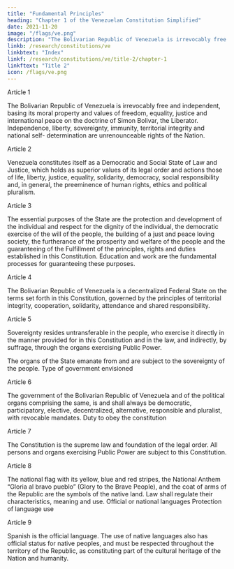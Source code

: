 ```yaml
---
title: "Fundamental Principles"
heading: "Chapter 1 of the Venezuelan Constitution Simplified"
date: 2021-11-20
image: "/flags/ve.png"
description: "The Bolivarian Republic of Venezuela is irrevocably free and independent, basing its moral property and values of freedom, equality, justice and international peace on the doctrine of Simon Bolivar, the Liberator"
linkb: /research/constitutions/ve
linkbtext: "Index"
linkf: /research/constitutions/ve/title-2/chapter-1
linkftext: "Title 2"
icon: /flags/ve.png
---
```


<!-- Preamble

The people of Venezuela, exercising their powers of creation and invoking the protection
of God, the historic example of our Liberator Simon Bolivar and the heroism and sacrifice
of our aboriginal ancestors and the forerunners and founders of a free and sovereign
nation; to the supreme end of reshaping the Republic to establish a democratic,
participatory and self-reliant, multiethnic and multicultural society in a just, federal and
decentralized State that embodies the values of freedom, independence, peace,
solidarity, the common good, the nation’s territorial integrity, comity and the rule of law
for this and future generations; guarantees the right to life, work, learning, education,
social justice and equality, without discrimination or subordination of any kind; promotes
peaceful cooperation among nations and furthers and strengthens Latin American
integration in accordance with the principle of nonintervention and national self-
determination of the people, the universal and indivisible guarantee of human rights, the
democratization of imitational society, nuclear disarmament, ecological balance and
environmental resources as the common and inalienable heritage of humanity;
exercising their innate power through their representatives comprising the National
Constituent Assembly, by their freely cast vote and in a democratic Referendum, hereby
ordain the following:  -->


<!-- TITLE I. FUNDAMENTAL PRINCIPLES -->

Article 1

The Bolivarian Republic of Venezuela is irrevocably free and independent, basing its moral property and values of freedom, equality, justice and international peace on the doctrine of Simon Bolivar, the Liberator.
Independence, liberty, sovereignty, immunity, territorial integrity and national self-
determination are unrenounceable rights of the Nation.

Article 2

Venezuela constitutes itself as a Democratic and Social State of Law and Justice, which
holds as superior values of its legal order and actions those of life, liberty, justice,
equality, solidarity, democracy, social responsibility and, in general, the preeminence of
human rights, ethics and political pluralism.


Article 3

The essential purposes of the State are the protection and development of the individual
and respect for the dignity of the individual, the democratic exercise of the will of the
people, the building of a just and peace loving society, the furtherance of the prosperity
and welfare of the people and the guaranteeing of the Fulfillment of the principles, rights
and duties established in this Constitution.
Education and work are the fundamental processes for guaranteeing these purposes.


Article 4

The Bolivarian Republic of Venezuela is a decentralized Federal State on the terms set forth in this Constitution, governed by the principles of territorial integrity, cooperation, solidarity, attendance and shared responsibility.

Article 5

Sovereignty resides untransferable in the people, who exercise it directly in the manner provided for in this Constitution and in the law, and indirectly, by suffrage, through the
organs exercising Public Power.

The organs of the State emanate from and are subject to the sovereignty of the people.
Type of government envisioned

Article 6

The government of the Bolivarian Republic of Venezuela and of the political organs
comprising the same, is and shall always be democratic, participatory, elective,
decentralized, alternative, responsible and pluralist, with revocable mandates.
Duty to obey the constitution

Article 7

The Constitution is the supreme law and foundation of the legal order. All persons and
organs exercising Public Power are subject to this Constitution.


Article 8

The national flag with its yellow, blue and red stripes, the National Anthem “Gloria al
bravo pueblo” (Glory to the Brave People), and the coat of arms of the Republic are the
symbols of the native land.
Law shall regulate their characteristics, meaning and use.
Official or national languages
Protection of language use


Article 9

Spanish is the official language. The use of native languages also has official status for
native peoples, and must be respected throughout the territory of the Republic, as
constituting part of the cultural heritage of the Nation and humanity.
